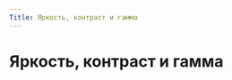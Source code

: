 ```yaml
---
Title: Яркость, контраст и гамма
---
```



Яркость, контраст и гамма
=========================

<!-- TOC -->
